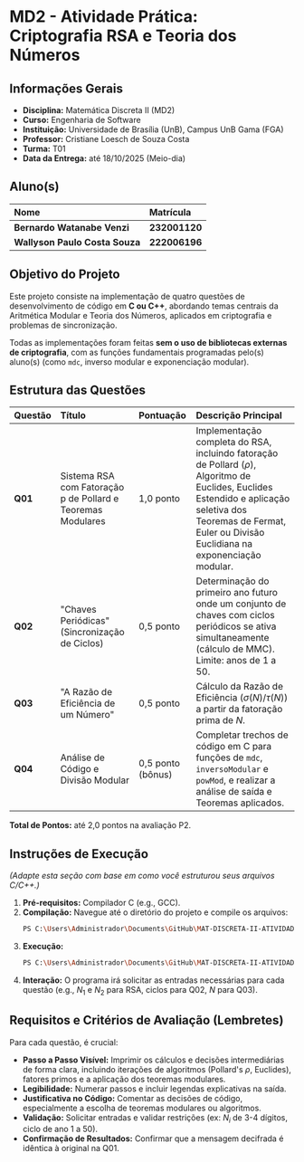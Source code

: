 # MD2 - Atividade Prática: Criptografia RSA e Teoria dos Números

## Informações Gerais
* **Disciplina:** Matemática Discreta II (MD2) 
* **Curso:** Engenharia de Software 
* **Instituição:** Universidade de Brasília (UnB), Campus UnB Gama (FGA) 
* **Professor:** Cristiane Loesch de Souza Costa 
* **Turma:** T01 
* **Data da Entrega:** até 18/10/2025 (Meio-dia) 

## Aluno(s)
| Nome | Matrícula |
| :--- | :--- |
| **Bernardo Watanabe Venzi** | **232001120** |
| **Wallyson Paulo Costa Souza** | **222006196** |


## Objetivo do Projeto

Este projeto consiste na implementação de quatro questões de desenvolvimento de código em **C ou C++**, abordando temas centrais da Aritmética Modular e Teoria dos Números, aplicados em criptografia e problemas de sincronização.

Todas as implementações foram feitas **sem o uso de bibliotecas externas de criptografia**, com as funções fundamentais programadas pelo(s) aluno(s) (como `mdc`, inverso modular e exponenciação modular).

## Estrutura das Questões

| Questão | Título | Pontuação | Descrição Principal |
| :--- | :--- | :--- | :--- |
| **Q01** | Sistema RSA com Fatoração p de Pollard e Teoremas Modulares | 1,0 ponto | Implementação completa do RSA, incluindo fatoração de Pollard ($\rho$), Algoritmo de Euclides, Euclides Estendido e aplicação seletiva dos Teoremas de Fermat, Euler ou Divisão Euclidiana na exponenciação modular. |
| **Q02** | "Chaves Periódicas" (Sincronização de Ciclos) | 0,5 ponto | Determinação do primeiro ano futuro onde um conjunto de chaves com ciclos periódicos se ativa simultaneamente (cálculo de MMC). Limite: anos de 1 a 50. |
| **Q03** | "A Razão de Eficiência de um Número" | 0,5 ponto | Cálculo da Razão de Eficiência ($\sigma(N)/\tau(N)$) a partir da fatoração prima de $N$. |
| **Q04** | Análise de Código e Divisão Modular | 0,5 ponto (bônus) | Completar trechos de código em C para funções de `mdc`, `inversoModular` e `powMod`, e realizar a análise de saída e Teoremas aplicados. |

**Total de Pontos:** até 2,0 pontos na avaliação P2.

## Instruções de Execução
*(Adapte esta seção com base em como você estruturou seus arquivos C/C++.)*

1. **Pré-requisitos:** Compilador C (e.g., GCC).
2. **Compilação:** Navegue até o diretório do projeto e compile os arquivos:
    ```bash
    PS C:\Users\Administrador\Documents\GitHub\MAT-DISCRETA-II-ATIVIDADE-EXTRA> gcc Q01.c -o Q01 -lm
    ``` 
3. **Execução:**
    ```bash
    PS C:\Users\Administrador\Documents\GitHub\MAT-DISCRETA-II-ATIVIDADE-EXTRA> .\Q01
    ```
4. **Interação:** O programa irá solicitar as entradas necessárias para cada questão (e.g., $N_1$ e $N_2$ para RSA, ciclos para Q02, $N$ para Q03).

## Requisitos e Critérios de Avaliação (Lembretes)

Para cada questão, é crucial:
* **Passo a Passo Visível:** Imprimir os cálculos e decisões intermediárias de forma clara, incluindo iterações de algoritmos (Pollard's $\rho$, Euclides), fatores primos e a aplicação dos teoremas modulares.
* **Legibilidade:** Numerar passos e incluir legendas explicativas na saída.
* **Justificativa no Código:** Comentar as decisões de código, especialmente a escolha de teoremas modulares ou algoritmos.
* **Validação:** Solicitar entradas e validar restrições (ex: $N_{i}$ de 3-4 dígitos, ciclo de ano $1$ a $50$).
* **Confirmação de Resultados:** Confirmar que a mensagem decifrada é idêntica à original na Q01.
